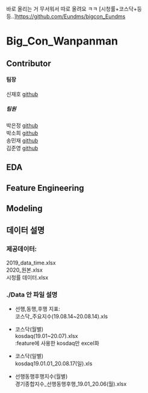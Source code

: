 바로 올리는 거 무서워서 따로 올려요 ㅋㅋ
[시청률+코스닥+등등..]https://github.com/Eundms/bigcon_Eundms

# Big_Con_Wanpanman

## Contributor
#### 팀장 
신재호 [github](https://github.com/gifrds)
##### 팀원 
박은정 [github](https://github.com/Eundms)<br>
박소희 [github](https://github.com/shp1204)<br>
송민재 [github](https://github.com/hsu-201458085)<br>
김준영 [github](https://github.com/KJY386)<br>

## EDA

## Feature Engineering 

## Modeling


## 데이터 설명

### 제공데이터:<br>
2019_data_time.xlsx<br>
2020_원본.xlsx<br>
시청률 데이터.xlsx<br>

### ./Data 안 파일 설명

* 선행,동행,후행 지표:<br>
코스닥_주요지수(19.08.14~20.08.14).xls<br>

* 코스닥(월별)<br>
kosdaq(19.01~20.07).xlsx<br>:feature에 사용한 kosdaq만 excel화

* 코스닥(일별)<br>
kosdaq19.01.01_20.08.17(일).xls<br>

* 선행동행후행지수(월별)<br>
경기종합지수_선행동행후행_19.01_20.06(월).xlsx<br>

